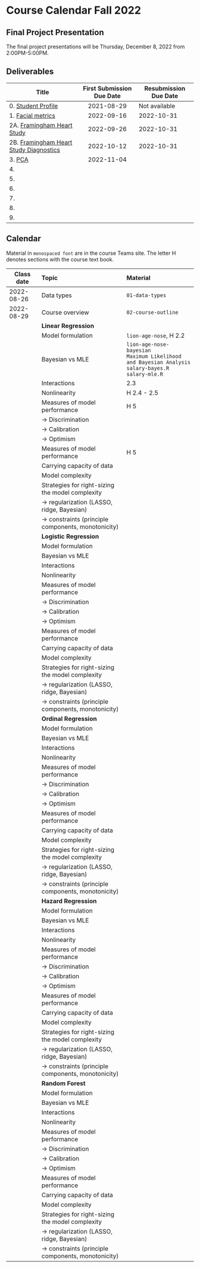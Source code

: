 # Course Calendar Fall 2022

## Final Project Presentation

The final project presentations will be Thursday, December 8, 2022 from	2:00PM-5:00PM.

## Deliverables

| Title | First Submission Due Date | Resubmission Due Date |
|---|:---:|---|
| 0. <a class = "callink" href = "https://github.com/thomasgstewart/machine-learning-1-fall-2022/blob/master/deliverables/00-getting-started.md">Student Profile</a> | 2021-08-29 | Not available |
| 1. <a class = "callink" href = "https://github.com/thomasgstewart/machine-learning-1-fall-2022/blob/main/deliverables/facial-metrics-aggressive-behavior.md">Facial metrics</a>  | 2022-09-16 | 2022-10-31 |
| 2A. <a class = "callink" href = "https://github.com/thomasgstewart/machine-learning-1-fall-2022/blob/main/deliverables/framingham.md">Framingham Heart Study</a>  | 2022-09-26| 2022-10-31 |
| 2B. <a class = "callink" href = "https://github.com/thomasgstewart/machine-learning-1-fall-2022/blob/main/deliverables/framingham-diagnostics-performance.md">Framingham Heart Study Diagnostics</a>  | 2022-10-12 | 2022-10-31 |
| 3. <a class = "callink" href = "https://github.com/thomasgstewart/machine-learning-1-fall-2022/blob/main/deliverables/reddit-pca.md">PCA</a> | 2022-11-04 | |
| 4. | | |
| 5. | | |
| 6. | | |
| 7. | | |
| 8. | | |
| 9. | | |

## Calendar

Material in `monospaced font` are in the course Teams site.  The letter H denotes sections with the course text book.

| Class date | Topic | Material |
|---|:---|:---|
| 2022-08-26 | Data types | `01-data-types` |
| 2022-08-29 | Course overview | `02-course-outline` |
| | **Linear Regression** | |
| | Model formulation | `lion-age-nose`, H 2.2 |
| | Bayesian vs MLE | `lion-age-nose-bayesian` <br> `Maximum Likelihood and Bayesian Analysis` <br> `salary-bayes.R` <br> `salary-mle.R` |
| | Interactions | 2.3 |
| | Nonlinearity | H 2.4 - 2.5 |
| | Measures of model performance | H 5 |
| | → Discrimination |  |
| | → Calibration |  |
| | → Optimism |  |
| | Measures of model performance | H 5 |
| | Carrying capacity of data | |
| | Model complexity | |
| | Strategies for right-sizing the model complexity | |
| | → regularization (LASSO, ridge, Bayesian) | |
| | → constraints (principle components, monotonicity) |
| | **Logistic Regression** | |
| | Model formulation |  |
| | Bayesian vs MLE |  |
| | Interactions | |
| | Nonlinearity | |
| | Measures of model performance | |
| | → Discrimination |  |
| | → Calibration |  |
| | → Optimism |  |
| | Measures of model performance | |
| | Carrying capacity of data | |
| | Model complexity | |
| | Strategies for right-sizing the model complexity | |
| | → regularization (LASSO, ridge, Bayesian) | |
| | → constraints (principle components, monotonicity) |
| | **Ordinal Regression** | |
| | Model formulation |  |
| | Bayesian vs MLE |  |
| | Interactions | |
| | Nonlinearity | |
| | Measures of model performance | |
| | → Discrimination |  |
| | → Calibration |  |
| | → Optimism |  |
| | Measures of model performance | |
| | Carrying capacity of data | |
| | Model complexity | |
| | Strategies for right-sizing the model complexity | |
| | → regularization (LASSO, ridge, Bayesian) | |
| | → constraints (principle components, monotonicity) |
| | **Hazard Regression** | |
| | Model formulation |  |
| | Bayesian vs MLE |  |
| | Interactions | |
| | Nonlinearity | |
| | Measures of model performance | |
| | → Discrimination |  |
| | → Calibration |  |
| | → Optimism |  |
| | Measures of model performance | |
| | Carrying capacity of data | |
| | Model complexity | |
| | Strategies for right-sizing the model complexity | |
| | → regularization (LASSO, ridge, Bayesian) | |
| | → constraints (principle components, monotonicity) |
| | **Random Forest** | |
| | Model formulation |  |
| | Bayesian vs MLE |  |
| | Interactions | |
| | Nonlinearity | |
| | Measures of model performance | |
| | → Discrimination |  |
| | → Calibration |  |
| | → Optimism |  |
| | Measures of model performance | |
| | Carrying capacity of data | |
| | Model complexity | |
| | Strategies for right-sizing the model complexity | |
| | → regularization (LASSO, ridge, Bayesian) | |
| | → constraints (principle components, monotonicity) |
